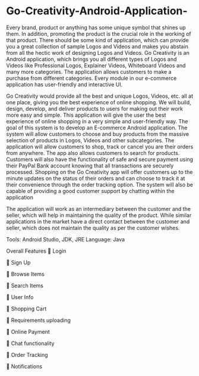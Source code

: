 # Go-Creativity-Android-Application-

Every brand, product or anything has some unique symbol that shines up them. In addition, promoting the product is the crucial role in the working of that product. There should be some kind of application, which can provide you a great collection of sample Logos and Videos and makes you abstain from all the hectic work of designing Logos and Videos.
Go Creativity is an Android application, which brings you all different types of Logos and Videos like Professional Logos, Explainer Videos, Whiteboard Videos and many more categories. The application allows customers to make a purchase from different categories. Every module in our e-commerce application has user-friendly and interactive UI.

Go Creativity would provide all the best and unique Logos, Videos, etc. all at one place, giving you the best experience of online shopping. We will build, design, develop, and deliver products to users for making out their work more easy and simple. This application will give the user the best experience of online shopping in a very simple and user-friendly way.
The goal of this system is to develop an E-commerce Android application. The system will allow customers to choose and buy products from the massive selection of products in Logos, Videos and other subcategories. The application will allow customers to shop, track or cancel you are their orders from anywhere. The app also allows customers to search for products. Customers will also have the functionality of safe and secure payment using their PayPal Bank account knowing that all transactions are securely processed. 
Shopping on the Go Creativity app will offer customers up to the minute updates on the status of their orders and can choose to track it at their convenience through the order tracking option. 
The system will also be capable of providing a good customer support by chatting within the application

The application will work as an intermediary between the customer and the seller, which will help in maintaining the quality of the product. While similar applications in the market have a direct contact between the customer and seller, which does not maintain the quality as per the customer wishes.

Tools: Android Studio, JDK, JRE
Language: Java

Overall Features
 Login

 Sign Up

 Browse Items

 Search Items

 User Info

 Shopping Cart

 Requirements uploading

 Online Payment

 Chat functionality

 Order Tracking

 Notifications

